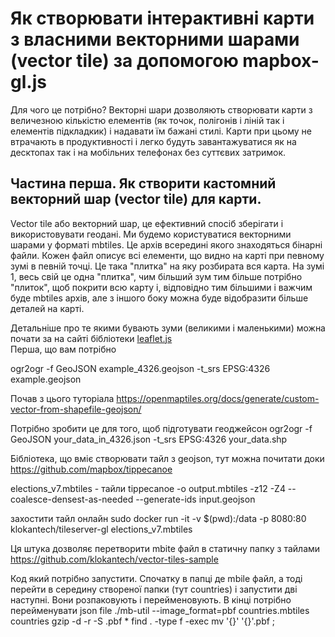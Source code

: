 # Як створювати інтерактивні карти з власними векторними шарами (vector tile) за допомогою mapbox-gl.js 

Для чого це потрібно? Векторні шари дозволяють створювати карти з величезною кількістю елементів (як точок, полігонів і ліній так і елементів підкладкик) і надавати їм бажані стилі. Карти при цьому не втрачають в продуктивності і легко будуть завантажуватися як на десктопах так і на мобільних телефонах без суттєвих затримок.


## Частина перша. Як створити кастомний векторний шар (vector tile) для карти.

Vector tile або векторний шар, це ефективний спосіб зберігати і використовувати геодані. Ми будемо користуватися векторними шарами у форматі mbtiles. Це архів всередині якого знаходяться бінарні файли. Кожен файл описує всі елементи, що видно на карті при певному зумі в певній точці. Це така "плитка" на яку розбирата вся карта. На зумі 1, весь свій це одна "плитка", чим більший зум тим більше потрібно "плиток", щоб покрити всю карту і, відповідно тим більшими і важчим буде mbtiles архів, але з іншого боку можна буде відобразити більше деталей на карті.  
  
Детальніше про те якими бувають зуми (великими і маленькими) можна почати за на сайті бібліотеки 
[leaflet.js](https://leafletjs.com/examples/zoom-levels/ "leaflet docs")  
Перша, що вам потрібно 

ogr2ogr -f GeoJSON example_4326.geojson -t_srs EPSG:4326 example.geojson 

Почав з цього туторіала
https://openmaptiles.org/docs/generate/custom-vector-from-shapefile-geojson/

Потрібно зробити це для того, щоб підготувати геоджейсон
ogr2ogr -f GeoJSON your_data_in_4326.json -t_srs EPSG:4326 your_data.shp

Бібліотека, що вміє створювати тайл з geojson, тут можна почитати доки
https://github.com/mapbox/tippecanoe

elections_v7.mbtiles - тайли
tippecanoe -o output.mbtiles -z12 -Z4 --coalesce-densest-as-needed --generate-ids input.geojson

захостити тайл онлайн
sudo docker run -it -v $(pwd):/data -p 8080:80 klokantech/tileserver-gl elections_v7.mbtiles

Ця штука дозволяє перетворити mbite файл в статичну папку з тайлами
https://github.com/klokantech/vector-tiles-sample

Код який потрібно запустити. Спочатку в папці де mbile файл, а тоді перейти в середину створеної папки (тут countries) і запустити дві наступні. Вони розпаковують і перейменовують. 
В кінці потрібно перейменувати json file 
./mb-util --image_format=pbf countries.mbtiles countries
gzip -d -r -S .pbf *
find . -type f -exec mv '{}' '{}'.pbf \;




```python

```
